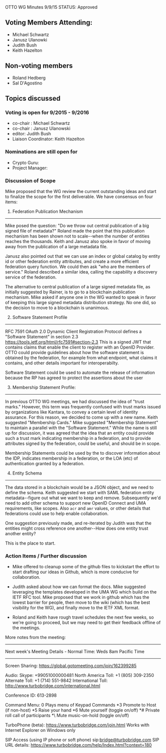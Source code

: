 OTTO WG Minutes 9/9/15
STATUS: Approved

## Voting Members Attending:
 - Michael Schwartz
 - Janusz Ulanowki
 - Judith Bush
 - Keith Hazelton

## Non-voting members
 - Roland Hedberg
 - Sal D'Agostino

## Topics discussed

### Voting is open for 9/2015 - 9/2016
 - co-chair : Michael Schwartz
 - co-chair : Janusz Ulanowski
 - editor: Judith Bush
 - Liaison Coordinator: Keith Hazelton

### Nominations are still open for
 - Crypto Guru:
 - Project Manager:

### Discussion of Scope

Mike proposed that the WG review the current outstanding ideas and start to finalize the scope for
the first deliverable. We have consensus on four items:

1. Federation Publication Mechanism
-----------------------------------

Mike posed the question: "Do we throw out central publication of a big signed file of metadata?"
Roland made the point that this publication mechanism has been shown not to scale--when the number of
entities reaches the thousands. Keith and Janusz also spoke in favor of moving away from the publication
of a large metadata file.

Janusz also pointed out that we can use an index or global catalog by entity id
or other federation entity attributes, and create a more efficient federation query function. We could
then ask "who are the members of service."  Roland described a similar idea, calling the capability
a discovery service of the federation.

The alternative to central publication of a large signed metadata file, as initially suggested by Rainer,
is to go to a blockchain publication mechanism. Mike asked if anyone one in the WG wanted to
speak in favor of keeping this large signed metadata distribution strategy. No one did, so the decision
to move to a blockchain is unanimous.

2. Software Statement Profile
-----------------------------

RFC 7591  OAuth 2.0 Dynamic Client Registration Protocol defines a "Software Statement" in section 2.3
https://tools.ietf.org/html/rfc7591#section-2.3
This is a signed JWT that contains claims that enable the client to register with an OpenID Provider.
OTTO could provide guidelines about how the software statement is obtained by the federation, for example
from what endpoint, what claims it contains, and other details important for interoperabilty.

Software Statement could be used to automate the release of information because the RP has
agreed to protect the assertions about the user


3. Membership Statement Profile:
--------------------------------

In previous OTTO WG meetings, we had discussed the idea of "trust marks."  However, this term was
frequently confused with trust marks issued by organizations like Kantara, to convey a certain level
of identity assurance. For this reason, we decided to come up with a new name. Keith suggested
"Membership Cards." Mike suggested "Membership Statement" to maintain a parallel with the "Software
Statement." While the name is still up for discussion, it was agreed that the idea that an entity could
provide such a trust mark indicating membership in a federation, and to provide attributes signed by
the federation, could be useful, and should be in scope.

Membership Statements could be used by the to discover information about the IDP, indicates
membership in a federation, or the LOA (etc) of authentication granted by a federation.

4. Entity Schema
----------------

The data stored in a blockchain would be a JSON object, and we need to define the schema. Keith suggested
we start with SAML federation entity metadata--figure out what we want to keep and remove. Subsequently
we'd need to add other schema to support new OpenID Connect and UMA requirements, like scopes. Also
`acr` and `amr` values, or other details that federations could use to help enable collaboration.

One suggestion previously made, and re-iterated by Judith was that the entities might cross reference one
another--How does one entity trust another entity?

This is the place to start.

### Action Items / Further discussion

 - Mike offered to cleanup some of the github files to kickstart the effort to start drafting our ideas
 in Github, which is more conducive for collaboration.

 - Judith asked about how we can format the docs. Mike suggested leveraging the templates developed in
 the UMA WG which build on the IETF RFC tool. Mike proposed that we work in github which has the
 lowest barrier for people, then move to the wiki (which has the best visibility for the WG), and
 finally move to the IETF XML format.

 - Roland and Keith have rough travel schedules the next few weeks, so we're going to proceed, but
 we may need to get their feedback offline of the meetings.


More notes from the meeting:


-------------------------------------------------------------------------------------

Next week's Meeting Details - Normal Time: Weds 8am Pacific Time

-------------------------------------------------------------------------------------

Screen Sharing: https://global.gotomeeting.com/join/162399285

Audio: Skype: +99051000000481
North America Toll: +1 (805) 309-2350
Alternate Toll: +1 (714) 551-9842
International Toll: http://www.turbobridge.com/international.html

Conference ID: 613-2898

Command Menu: 0 Plays menu of Keypad Commands *3 Promote to Host (if non-host) *5 Raise your hand *6 Mute yourself 
(toggle on/off) *# Private roll call of participants *\ Mute music-on-hold (toggle on/off)

TurboPhone (beta): https://www.turbobridge.com/join.html Works with Internet Explorer on Windows only

SIP Access (using IP phone or soft phone) sip:bridge@turbobridge.com
SIP URL details: https://www.turbobridge.com/help/Index.html?context=180
